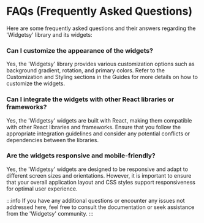 # FAQs (Frequently Asked Questions)

Here are some frequently asked questions and their answers regarding the 'Widgetsy' library and its widgets:

### Can I customize the appearance of the widgets?

Yes, the 'Widgetsy' library provides various customization options such as background gradient, rotation, and primary colors. Refer to the Customization and Styling sections in the Guides for more details on how to customize the widgets.

### Can I integrate the widgets with other React libraries or frameworks?

Yes, the 'Widgetsy' widgets are built with React, making them compatible with other React libraries and frameworks. Ensure that you follow the appropriate integration guidelines and consider any potential conflicts or dependencies between the libraries.

### Are the widgets responsive and mobile-friendly?

Yes, the 'Widgetsy' widgets are designed to be responsive and adapt to different screen sizes and orientations. However, it is important to ensure that your overall application layout and CSS styles support responsiveness for optimal user experience.

:::info
If you have any additional questions or encounter any issues not addressed here, feel free to consult the documentation or seek assistance from the 'Widgetsy' community.
:::
